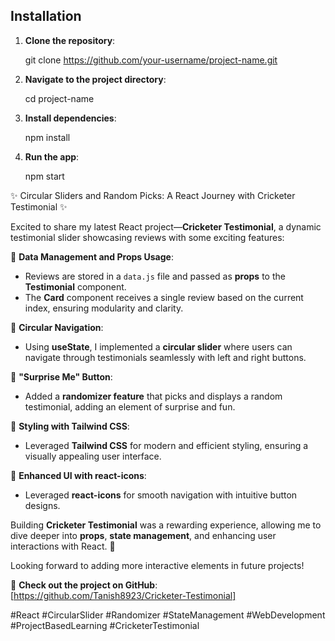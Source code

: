 ## Installation

1. **Clone the repository**:
   
   git clone https://github.com/your-username/project-name.git

2. **Navigate to the project directory**:
 
   cd project-name

3. **Install dependencies**:

    npm install

4. **Run the app**:

    npm start


✨ Circular Sliders and Random Picks: A React Journey with Cricketer Testimonial ✨

Excited to share my latest React project—**Cricketer Testimonial**, a dynamic testimonial slider showcasing reviews with some exciting features:

🔹 **Data Management and Props Usage**:
   - Reviews are stored in a `data.js` file and passed as **props** to the **Testimonial** component.
   - The **Card** component receives a single review based on the current index, ensuring modularity and clarity.

🔹 **Circular Navigation**:
   - Using **useState**, I implemented a **circular slider** where users can navigate through testimonials seamlessly with left and right buttons.

🔹 **"Surprise Me" Button**:
   - Added a **randomizer feature** that picks and displays a random testimonial, adding an element of surprise and fun.

🔹 **Styling with Tailwind CSS**:
   - Leveraged **Tailwind CSS** for modern and efficient styling, ensuring a visually appealing user interface.

🔹 **Enhanced UI with react-icons**:
   - Leveraged **react-icons** for smooth navigation with intuitive button designs.

Building **Cricketer Testimonial** was a rewarding experience, allowing me to dive deeper into **props**, **state management**, and enhancing user interactions with React. 🚀

Looking forward to adding more interactive elements in future projects!

🔗 **Check out the project on GitHub**: [https://github.com/Tanish8923/Cricketer-Testimonial]

#React #CircularSlider #Randomizer #StateManagement #WebDevelopment #ProjectBasedLearning #CricketerTestimonial
